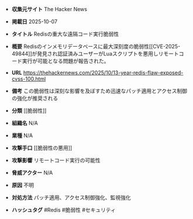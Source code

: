 - **収集元サイト**
The Hacker News

- **掲載日**
2025-10-07

- **タイトル**
Redisの重大な遠隔コード実行脆弱性

- **概要**
Redisのインメモリデータベースに最大深刻度の脆弱性[[CVE-2025-49844]]が発見され認証済みユーザーがLuaスクリプトを悪用しリモートコード実行が可能となる問題が報告された。

- **URL**
https://thehackernews.com/2025/10/13-year-redis-flaw-exposed-cvss-100.html

- **備考**
この脆弱性は深刻な影響を及ぼすため迅速なパッチ適用とアクセス制御の強化が推奨される

- **分類**
[[脆弱性]]

- **組織名**
N/A

- **業種**
N/A

- **攻撃手口**
[[脆弱性の悪用]]

- **攻撃影響**
リモートコード実行の可能性

- **脅威アクター**
N/A

- **原因**
不明

- **対処方法**
パッチ適用、アクセス制御強化、監視強化

- **ハッシュタグ**
#Redis #脆弱性 #セキュリティ
